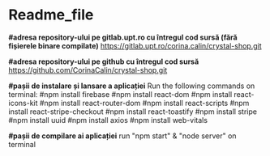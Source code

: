 # Readme_file
**#adresa repository-ului pe gitlab.upt.ro cu întregul cod sursă (fără fișierele binare compilate)**
https://gitlab.upt.ro/corina.calin/crystal-shop.git

**#adresa repository-ului pe github cu întregul cod sursă**
https://github.com/CorinaCalin/crystal-shop.git

**#pașii de instalare și lansare a aplicației**
Run the following commands on terminal:
#npm install firebase
#npm install react-dom
#npm install react-icons-kit
#npm install react-router-dom
#npm install react-scripts
#npm install react-stripe-checkout
#npm install react-toastify
#npm install stripe
#npm install uuid
#npm install axios
#npm install web-vitals

**#pașii de compilare ai aplicației**
run "npm start" & "node server" on terminal
